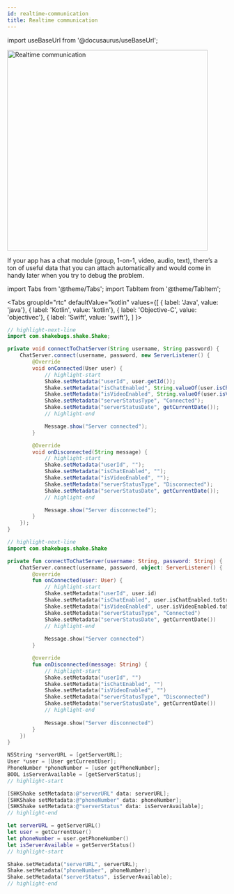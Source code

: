 ```yaml
---
id: realtime-communication
title: Realtime communication
---
```

import useBaseUrl from '@docusaurus/useBaseUrl';

<div class='text--center'>
<img
  alt='Realtime communication'
  src={useBaseUrl('img/docs-realtime-communication@2x.png')}
  width='460'
/>
</div>

If your app has a chat module (group, 1-on-1, video, audio, text), there’s a ton of useful data that you can attach automatically and would come in handy later when you try to debug the problem.

import Tabs from '@theme/Tabs';
import TabItem from '@theme/TabItem';

<Tabs
  groupId="rtc"
  defaultValue="kotlin"
  values={[
    { label: 'Java', value: 'java'},
    { label: 'Kotlin', value: 'kotlin'},
    { label: 'Objective-C', value: 'objectivec'},
    { label: 'Swift', value: 'swift'},
  ]
}>

<TabItem value="java">

```java title="App.java"
// highlight-next-line
import com.shakebugs.shake.Shake;

private void connectToChatServer(String username, String password) {
    ChatServer.connect(username, password, new ServerListener() {
        @Override
        void onConnected(User user) {
            // highlight-start
            Shake.setMetadata("userId", user.getId());
            Shake.setMetadata("isChatEnabled", String.valueOf(user.isChatEnabled()));
            Shake.setMetadata("isVideoEnabled", String.valueOf(user.isVideoEnabled()));
            Shake.setMetadata("serverStatusType", "Connected");
            Shake.setMetadata("serverStatusDate", getCurrentDate());
            // highlight-end

            Message.show("Server connected");
        }

        @Override
        void onDisconnected(String message) {
            // highlight-start
            Shake.setMetadata("userId", "");
            Shake.setMetadata("isChatEnabled", "");
            Shake.setMetadata("isVideoEnabled", "");
            Shake.setMetadata("serverStatusType", "Disconnected");
            Shake.setMetadata("serverStatusDate", getCurrentDate());
            // highlight-end

            Message.show("Server disconnected");
        }
    });   
}
```

</TabItem>

<TabItem value="kotlin">

```kotlin title="App.kt"
// highlight-next-line
import com.shakebugs.shake.Shake

private fun connectToChatServer(username: String, password: String) {
    ChatServer.connect(username, password, object: ServerListener() {
        @override
        fun onConnected(user: User) {
            // highlight-start
            Shake.setMetadata("userId", user.id)
            Shake.setMetadata("isChatEnabled", user.isChatEnabled.toString())
            Shake.setMetadata("isVideoEnabled", user.isVideoEnabled.toString())
            Shake.setMetadata("serverStatusType", "Connected")
            Shake.setMetadata("serverStatusDate", getCurrentDate())
            // highlight-end
            
            Message.show("Server connected")
        }

        @override
        fun onDisconnected(message: String) {
            // highlight-start
            Shake.setMetadata("userId", "")
            Shake.setMetadata("isChatEnabled", "")
            Shake.setMetadata("isVideoEnabled", "")
            Shake.setMetadata("serverStatusType", "Disconnected")
            Shake.setMetadata("serverStatusDate", getCurrentDate())
            // highlight-end
            
            Message.show("Server disconnected")
        }
    })
}
```

</TabItem>

<TabItem value="objectivec">

```objectivec title="App.m"
NSString *serverURL = [getServerURL];
User *user = [User getCurrentUser];
PhoneNumber *phoneNumber = [user getPhoneNumber];
BOOL isServerAvailable = [getServerStatus];
// highlight-start

[SHKShake setMetadata:@"serverURL" data: serverURL];
[SHKShake setMetadata:@"phoneNumber" data: phoneNumber];
[SHKShake setMetadata:@"serverStatus" data: isServerAvailable];
// highlight-end
```

</TabItem>

<TabItem value="swift">

```swift title="App.swift"
let serverURL = getServerURL()
let user = getCurrentUser()
let phoneNumber = user.getPhoneNumber()
let isServerAvailable = getServerStatus()
// highlight-start

Shake.setMetadata("serverURL", serverURL);
Shake.setMetadata("phoneNumber", phoneNumber);
Shake.setMetadata("serverStatus", isServerAvailable);
// highlight-end
```

</TabItem>

</Tabs>
